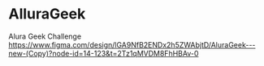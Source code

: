 # AlluraGeek
Alura Geek Challenge
https://www.figma.com/design/lGA9NfB2ENDx2h5ZWAbjtD/AluraGeek---new-(Copy)?node-id=14-123&t=2Tz1qMVDM8FhHBAv-0
